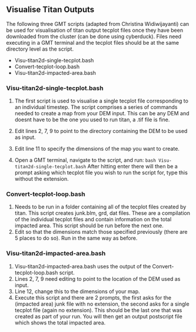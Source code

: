 ## Visualise Titan Outputs
The following three GMT scripts (adapted from Christina Widiwijayanti) can be used for visualisation of titan output tecplot files once they have been downloaded from the cluster (can be done using cyberduck). Files need executing in a GMT terminal and the tecplot files should be at the same directory level as the script. 

* Visu-titan2d-single-tecplot.bash
* Convert-tecplot-loop.bash
* Visu-titan2d-impacted-area.bash

### Visu-titan2d-single-tecplot.bash
1. The first script is used to visualise a single tecplot file corresponding to an individual timestep. The script comprises a series of commands needed to create a map from your DEM input. This can be any DEM and doesnt have to be the one you used to run titan, a .tif file is fine. 

2. 	Edit lines 2, 7, 9 to point to the directory containing the DEM to be used as input. 
3. Edit line 11 to specify the dimensions of the map you want to create.
4. Open a GMT terminal, navigate to the script, and run: `bash Visu-titan2d-single-tecplot.bash` After hitting enter there will then be a prompt asking which tecplot file you wish to run the script for, type this without the extension.

### Convert-tecplot-loop.bash
1. Needs to be run in a folder containing all of the tecplot files created by titan. This script creates junk.blm, grd, dat files. These are a compilation of the individual tecplot files and contain information on the total impacted area. This script should be run before the next one. 
2. Edit so that the dimensions match those specified previously (there are 5 places to do so). Run in the same way as before. 

### Visu-titan2d-impacted-area.bash
1. Visu-titan2d-impacted-area.bash uses the output of the Convert-tecplot-loop.bash script. 
2. Lines 2, 7, 9 need editing to point to the location of the DEM used as input.
3. Line 12, change this to the dimensions of your map.
4. Execute this script and there are 2 prompts, the first asks for the (impacted area) junk file with no extension, the second asks for a single tecplot file (again no extension). This should be the last one that was created as part of your run. You will then get an output postscript file which shows the total impacted area. 